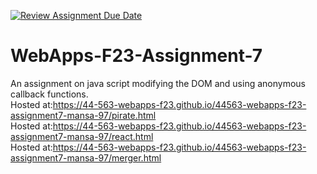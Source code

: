 [![Review Assignment Due Date](https://classroom.github.com/assets/deadline-readme-button-24ddc0f5d75046c5622901739e7c5dd533143b0c8e959d652212380cedb1ea36.svg)](https://classroom.github.com/a/Kv-XePEp)
# WebApps-F23-Assignment-7
An assignment on java script modifying the DOM and using anonymous callback functions.
<br>Hosted at:<https://44-563-webapps-f23.github.io/44563-webapps-f23-assignment7-mansa-97/pirate.html>
<br>Hosted at:<https://44-563-webapps-f23.github.io/44563-webapps-f23-assignment7-mansa-97/react.html>
<br>Hosted at:<https://44-563-webapps-f23.github.io/44563-webapps-f23-assignment7-mansa-97/merger.html>